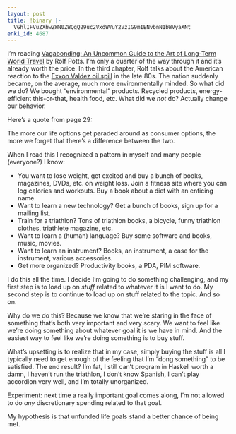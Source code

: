 ```yaml
---
layout: post
title: !binary |-
  VGhlIFVuZXhwZWN0ZWQgQ29uc2VxdWVuY2VzIG9mIENvbnN1bWVyaXNt
enki_id: 4687
---
```


I’m reading [Vagabonding: An Uncommon Guide to the Art of Long-Term
World
Travel](http://www.amazon.com/Vagabonding-Uncommon-Guide-Long-Term-Travel/dp/0812992180/ref=sr_1_1?ie=UTF8&s=books&qid=1244506800&sr=8-1)
by Rolf Potts. I’m only a quarter of the way through it and it’s already
worth the price. In the third chapter, Rolf talks about the American
reaction to the [Exxon Valdez oil
spill](http://en.wikipedia.org/wiki/Exxon_Valdez_oil_spill) in the late
80s. The nation suddenly became, on the average, much more
environmentally minded. So what did we do? We bought “environmental”
products. Recycled products, energy-efficient this-or-that, health food,
etc. What did we *not* do? Actually change our behavior.

Here’s a quote from page 29:

The more our life options get paraded around as consumer options, the
more we forget that there’s a difference between the two.

When I read this I recognized a pattern in myself and many people
(everyone?) I know:

-   You want to lose weight, get excited and buy a bunch of books,
    magazines, DVDs, etc. on weight loss. Join a fitness site where you
    can log calories and workouts. Buy a book about a diet with an
    enticing name.
-   Want to learn a new technology? Get a bunch of books, sign up for a
    mailing list.
-   Train for a triathlon? Tons of triathlon books, a bicycle, funny
    triathlon clothes, triathlete magazine, etc.
-   Want to learn a (human) language? Buy some software and books,
    music, movies.
-   Want to learn an instrument? Books, an instrument, a case for the
    instrument, various accessories.
-   Get more organized? Productivity books, a PDA, PIM software.

I do this all the time. I decide I’m going to do something challenging,
and my first step is to load up on *stuff* related to whatever it is I
want to do. My second step is to continue to load up on stuff related to
the topic. And so on.

Why do we do this? Because we know that we’re staring in the face of
something that’s both very important and very scary. We want to feel
like we’re doing something about whatever goal it is we have in mind.
And the easiest way to feel like we’re doing something is to buy stuff.

What’s upsetting is to realize that in my case, simply buying the stuff
is all I typically need to get enough of the feeling that I’m “dong
something” to be satisfied. The end result? I’m fat, I still can’t
program in Haskell worth a damn, I haven’t run the triathlon, I don’t
know Spanish, I can’t play accordion very well, and I’m totally
unorganized.

Experiment: next time a really important goal comes along, I’m not
allowed to do *any* discretionary spending related to that goal.

My hypothesis is that unfunded life goals stand a better chance of being
met.
